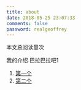 ```yaml
---
title: about
date: 2018-05-25 23:07:33
comments: false
password: realgeoffrey
---
```


本文总阅读量<span id="busuanzi_value_page_pv" ></span>次

我的介绍 巴拉巴拉吧1


1. [第一个](http://baidu.com)
2. [第二个](http://github.com)
